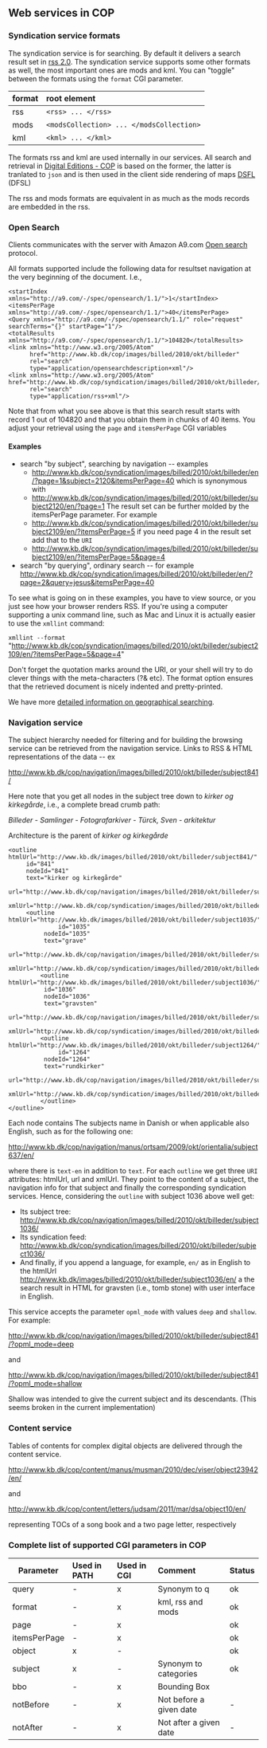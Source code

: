 

## Web services in COP

### Syndication service formats

The syndication service is for searching. By default it delivers a
search result set in [rss 2.0](https://cyber.harvard.edu/rss/rss.html).
The syndication service supports some other formats as well, the most
important ones are mods and kml. You can "toggle" between the formats
using the `format` CGI parameter.


| format | root element |
|:-------|:-------------|
| rss    | ```<rss> ... </rss>```|
| mods   | ```<modsCollection> ... </modsCollection>``` |
| kml    | ```<kml> ... </kml>``` |

The formats rss and kml are used internally in our services. All search and retrieval in 
[Digital Editions - COP](http://www.kb.dk/editions/any/2009/jul/editions/en/)
is based on the former, the latter is tranlated to ```json``` and is then used in the
client side rendering of maps [DSFL](http://www.kb.dk/danmarksetfraluften/) (DFSL)

The rss and mods formats are equivalent in as much as the mods records
are embedded in the rss.

### Open Search

Clients communicates with the server with Amazon A9.com [Open
search](http://www.opensearch.org/Home) protocol.

All formats supported include the following data for resultset
navigation at the very beginning of the document. I.e.,

```
<startIndex xmlns="http://a9.com/-/spec/opensearch/1.1/">1</startIndex>
<itemsPerPage xmlns="http://a9.com/-/spec/opensearch/1.1/">40</itemsPerPage>
<Query xmlns="http://a9.com/-/spec/opensearch/1.1/" role="request" searchTerms="{}" startPage="1"/>
<totalResults xmlns="http://a9.com/-/spec/opensearch/1.1/">104820</totalResults>
<link xmlns="http://www.w3.org/2005/Atom" 
      href="http://www.kb.dk/cop/images/billed/2010/okt/billeder" 
      rel="search" 
      type="application/opensearchdescription+xml"/>
<link xmlns="http://www.w3.org/2005/Atom" href="http://www.kb.dk/cop/syndication/images/billed/2010/okt/billeder/" 
      rel="search" 
      type="application/rss+xml"/>
```

Note that from what you see above is that this search result starts
with record 1 out of 104820 and that you obtain them in chunks of 40
items. You adjust your retrieval using the `page` and `itemsPerPage` CGI
variables

#### Examples

+ search "by subject", searching by navigation -- examples
  + http://www.kb.dk/cop/syndication/images/billed/2010/okt/billeder/en/?page=1&subject=2120&itemsPerPage=40
    which is synonymous with
  + http://www.kb.dk/cop/syndication/images/billed/2010/okt/billeder/subject2120/en/?page=1 
    The result set can be further molded by the itemsPerPage parameter. For example
  + http://www.kb.dk/cop/syndication/images/billed/2010/okt/billeder/subject2109/en/?itemsPerPage=5
    if you need page 4 in the result set add that to the `URI`
  + http://www.kb.dk/cop/syndication/images/billed/2010/okt/billeder/subject2109/en/?itemsPerPage=5&page=4
+ search "by querying", ordinary search -- for example
  http://www.kb.dk/cop/syndication/images/billed/2010/okt/billeder/en/?page=2&query=jesus&itemsPerPage=40

To see what is going on in these examples, you have to view source, or
you just see how your browser renders RSS. If you're using a computer
supporting a unix command line, such as Mac and Linux it is actually
easier to use the `xmllint` command:

`xmllint --format` "http://www.kb.dk/cop/syndication/images/billed/2010/okt/billeder/subject2109/en/?itemsPerPage=5&page=4"

Don't forget the quotation marks around the URI, or your shell will
try to do clever things with the meta-characters (?& etc). The format
option ensures that the retrieved document is nicely indented and
pretty-printed.

We have more [detailed information on geographical searching](open-search-dsfl.md).

### Navigation service

The subject hierarchy needed for filtering and for building the
browsing service can be retrieved from the navigation service. Links
to RSS & HTML representations of the data -- ex

http://www.kb.dk/cop/navigation/images/billed/2010/okt/billeder/subject841/

Here note that you get all nodes in the subject tree down to _kirker
og kirkegårde_, i.e., a complete bread crumb path: 

_Billeder_ - _Samlinger_ - _Fotografarkiver_ - _Türck, Sven_ - _arkitektur_

Architecture is the parent of _kirker og kirkegårde_

```
<outline htmlUrl="http://www.kb.dk/images/billed/2010/okt/billeder/subject841/"
	 id="841" 
	 nodeId="841" 
	 text="kirker og kirkegårde" 
	 url="http://www.kb.dk/cop/navigation/images/billed/2010/okt/billeder/subject841/" 
	 xmlUrl="http://www.kb.dk/cop/syndication/images/billed/2010/okt/billeder/subject841/">
	 <outline htmlUrl="http://www.kb.dk/images/billed/2010/okt/billeder/subject1035/"
	          id="1035" 
		  nodeId="1035" 
		  text="grave" 
		  url="http://www.kb.dk/cop/navigation/images/billed/2010/okt/billeder/subject1035/" 
		  xmlUrl="http://www.kb.dk/cop/syndication/images/billed/2010/okt/billeder/subject1035/"/>
         <outline htmlUrl="http://www.kb.dk/images/billed/2010/okt/billeder/subject1036/" 
	 	  id="1036" 
		  nodeId="1036" 
		  text="gravsten" 
		  url="http://www.kb.dk/cop/navigation/images/billed/2010/okt/billeder/subject1036/" 
		  xmlUrl="http://www.kb.dk/cop/syndication/images/billed/2010/okt/billeder/subject1036/"/>
         <outline htmlUrl="http://www.kb.dk/images/billed/2010/okt/billeder/subject1264/" 
	          id="1264" 
		  nodeId="1264" 
		  text="rundkirker" 
		  url="http://www.kb.dk/cop/navigation/images/billed/2010/okt/billeder/subject1264/"
		  xmlUrl="http://www.kb.dk/cop/syndication/images/billed/2010/okt/billeder/subject1264/"/>
         </outline>
</outline>
```

Each node contains The subjects name in Danish or when applicable also English, such as for the following one:

http://www.kb.dk/cop/navigation/manus/ortsam/2009/okt/orientalia/subject637/en/

where there is `text-en` in addition to `text`. For each `outline` we
get three `URI` attributes: htmlUrl, url and xmlUrl. They point to the
content of a subject, the navigation info for that subject and finally
the corresponding syndication services. Hence, considering the
`outline` with subject 1036 above well get:

+ Its subject tree: http://www.kb.dk/cop/navigation/images/billed/2010/okt/billeder/subject1036/
+ Its syndication feed: http://www.kb.dk/cop/syndication/images/billed/2010/okt/billeder/subject1036/
+ And finally, if you append a language, for example, `en/` as in English to the htmlUrl http://www.kb.dk/images/billed/2010/okt/billeder/subject1036/en/ a the search result in HTML for gravsten (i.e., tomb stone) with user interface in English.

This service accepts the parameter `opml_mode` with values
`deep` and `shallow`. For example:

http://www.kb.dk/cop/navigation/images/billed/2010/okt/billeder/subject841/?opml_mode=deep

and

http://www.kb.dk/cop/navigation/images/billed/2010/okt/billeder/subject841/?opml_mode=shallow

Shallow was intended to give the current subject and its descendants. (This seems broken in the current implementation)

### Content service 

Tables of contents for complex digital objects are delivered through the content service. 

http://www.kb.dk/cop/content/manus/musman/2010/dec/viser/object23942/en/

and

http://www.kb.dk/cop/content/letters/judsam/2011/mar/dsa/object10/en/

representing TOCs of a song book and a two page letter, respectively


### Complete list of supported CGI parameters in COP 

| Parameter | Used in PATH | Used in CGI | Comment | Status|
|-----------|:-------------|:------------|:--------|-------|
|query | - | x | Synonym to q | ok |
|format | - | x | kml, rss and mods | ok |
|page | - | x | | ok |
|itemsPerPage | - | x | |ok |
|object | x | - | | ok |
|subject | x | - | Synonym to categories | ok |
|bbo | - | x | Bounding Box |
|notBefore | - | x | Not before a given date | - |
|notAfter | - | x | Not after a given date | - |


